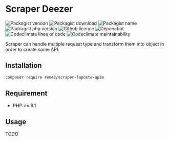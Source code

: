 Scraper Deezer
==============

![Packagist version](https://badgen.net/packagist/v/rem42/scraper-laposte-apim)
![Packagist download](https://badgen.net/packagist/dt/rem42/scraper-laposte-apim)
![Packagist name](https://badgen.net/packagist/name/rem42/scraper-laposte-apim)
![Packagist php version](https://badgen.net/packagist/php/rem42/scraper-laposte-apim)
![Github licence](https://badgen.net/github/license/rem42/scraper-laposte-apim)
![Depenabot](https://badgen.net/dependabot/rem42/scraper-laposte-apim?icon=dependabot)
![Codeclimate lines of code](https://badgen.net/codeclimate/loc/rem42/scraper-laposte-apim)
![Codeclimate maintainability](https://badgen.net/codeclimate/maintainability/rem42/scraper-laposte-apim)

Scraper can handle multiple request type and transform them into object in order to create some API.

Installation
------------

````bash
composer require rem42/scraper-laposte-apim
````

Requirement
-----------

- PHP >= 8.1

Usage
-----

 TODO

